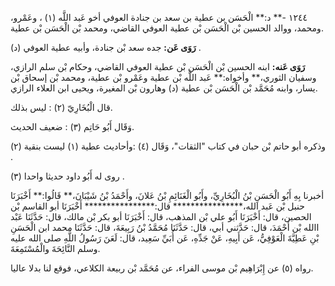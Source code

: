 ١٢٤٤ -** د:** الْحَسَن بن عطية بن سعد بن جنادة العوفي أخو عَبد اللَّه (١) ، وعَمْرو، ومحمد، ووالد الحسين بْن الْحَسَن بْن عطية العوفي القاضي، ومحمد بْن الْحَسَن بْن عطية.

**رَوَى عَن:** جده سعد بْن جنادة، وأبيه عطية العوفي (د) .

**رَوَى عَنه:** ابنه الحسين بْن الْحَسَن بْن عطية العوفي القاضي، وحكام بْن سلم الرازي، وسفيان الثوري،** وأخواه:** عَبد اللَّه بْن عطية وعَمْرو بْن عطية، ومحمد بْن إسحاق بْن يسار، وابنه مُحَمَّد بْن الْحَسَن بْن عطية (د) وهارون بْن المغيرة، ويحيى ابن العلاء الرازي.

قال الْبُخَارِيّ (٢) : ليس بذلك.

وَقَال أَبُو حَاتِم (٣) : ضعيف الحديث.

وذكره أبو حاتم بْن حبان في كتاب "الثقات"، وَقَال (٤) :وأحاديث عطية (١) ليست بنقية (٢) .

روى له أَبُو داود حديثا واحدا (٣) .

أخبرنا بِهِ أَبُو الْحَسَنِ بْنُ الْبُخَارِيِّ، وأَبُو الْغَنَائِمِ بْنُ عَلانَ، وأَحْمَدُ بْنُ شَيْبَانَ،** قَالُوا:** أَخْبَرَنَا حنبل بْن عَبد الله،**************** قال:**************** أَخْبَرَنَا أبو القاسم بْن الحصين، قال: أَخْبَرَنَا أَبُو علي بْن المذهب، قال: أَخْبَرَنَا أبو بكر بْن مالك، قال: حَدَّثَنَا عَبْد االله بْن أَحْمَدَ، قال: حَدَّثني أبي، قال: حَدَّثَنَا مُحَمَّدُ بْنُ رَبِيعَةَ، قال: حَدَّثَنَا محمد ابن الْحَسَنِ بْنِ عَطِيَّةَ الْعَوْفِيُّ، عَن أَبِيهِ، عَنْ جَدِّهِ، عَن أُبَيِّ سَعِيد، قال: لَعَنَ رَسُولُ اللَّهِ صلى الله عليه وسلم النَّائِحَةَ والْمُسْتَمِعَةَ.

رواه (٥) عن إِبْرَاهِيم بْن موسى الفراء، عن مُحَمَّد بْن ربيعة الكلاعي، فوقع لنا بدلا عاليا.